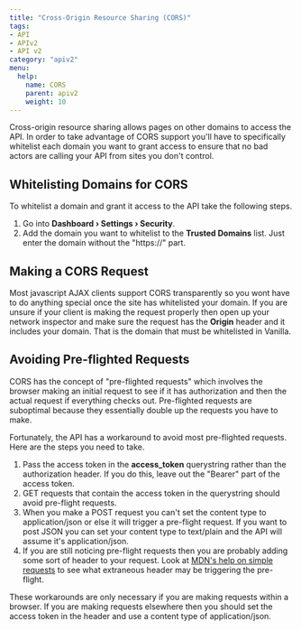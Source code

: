 ```yaml
---
title: "Cross-Origin Resource Sharing (CORS)"
tags: 
- API
- APIv2
- API v2
category: "apiv2"
menu:
  help:
    name: CORS
    parent: apiv2
    weight: 10
---
```


Cross-origin resource sharing allows pages on other domains to access the API. In order to take advantage of CORS support you'll have to specifically whitelist each domain you want to grant access to ensure that no bad actors are calling your API from sites you don't control.

## Whitelisting Domains for CORS

To whitelist a domain and grant it access to the API take the following steps.

1. Go into **Dashboard › Settings › Security**.
2. Add the domain you want to whitelist to the **Trusted Domains** list. Just enter the domain without the "https://" part.

## Making a CORS Request

Most javascript AJAX clients support CORS transparently so you wont have to do anything special once the site has whitelisted your domain. If you are unsure if your client is making the request properly then open up your network inspector and make sure the request has the **Origin** header and it includes your domain. That is the domain that must be whitelisted in Vanilla.

## Avoiding Pre-flighted Requests

CORS has the concept of "pre-flighted requests" which involves the browser making an initial request to see if it has authorization and then the actual request if everything checks out. Pre-flighted requests are suboptimal because they essentially double up the requests you have to make.

Fortunately, the API has a workaround to avoid most pre-flighted requests. Here are the steps you need to take.

1. Pass the access token in the **access_token** querystring rather than the authorization header. If you do this, leave out the "Bearer" part of the access token.
2. GET requests that contain the access token in the querystring should avoid pre-flight requests.
3. When you make a POST request you can't set the content type to application/json or else it will trigger a pre-flight request. If you want to post JSON you can set your content type to text/plain and the API will assume it's application/json.
4. If you are still noticing pre-flight requests then you are probably adding some sort of header to your request. Look at [MDN's help on simple requests](https://developer.mozilla.org/en-US/docs/Web/HTTP/CORS#Simple_requests) to see what extraneous header may be triggering the pre-flight.

These workarounds are only necessary if you are making requests within a browser. If you are making requests elsewhere then you should set the access token in the header and use a content type of application/json.